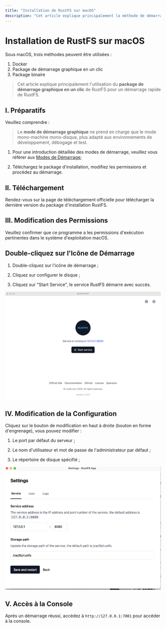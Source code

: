 ```yaml
---
title: "Installation de RustFS sur macOS"
description: "Cet article explique principalement la méthode de démarrage rapide de RustFS sous macOS"
---
```


# Installation de RustFS sur macOS


Sous macOS, trois méthodes peuvent être utilisées :
1. Docker
2. Package de démarrage graphique en un clic
3. Package binaire

> Cet article explique principalement l'utilisation du **package de démarrage graphique en un clic** de RustFS pour un démarrage rapide de RustFS.



## I. Préparatifs

Veuillez comprendre :

> Le **mode de démarrage graphique** ne prend en charge que le mode mono-machine mono-disque, plus adapté aux environnements de développement, débogage et test.


1. Pour une introduction détaillée des modes de démarrage, veuillez vous référer aux [Modes de Démarrage](../linux/index.md#mode);

2. Téléchargez le package d'installation, modifiez les permissions et procédez au démarrage.


## II. Téléchargement

Rendez-vous sur la page de téléchargement officielle pour télécharger la dernière version du package d'installation RustFS.


## III. Modification des Permissions

Veuillez confirmer que ce programme a les permissions d'exécution pertinentes dans le système d'exploitation macOS.


## Double-cliquez sur l'Icône de Démarrage

1. Double-cliquez sur l'icône de démarrage ;

2. Cliquez sur configurer le disque ;

3. Cliquez sur "Start Service", le service RustFS démarre avec succès.


<img src="./images/macos-setup.jpg" alt="démarrage macOS" />



## IV. Modification de la Configuration

Cliquez sur le bouton de modification en haut à droite (bouton en forme d'engrenage), vous pouvez modifier :

1. Le port par défaut du serveur ;

2. Le nom d'utilisateur et mot de passe de l'administrateur par défaut ;

3. Le répertoire de disque spécifié ;

<img src="./images/setting.jpg" alt="configuration RustFS Windows" />



## V. Accès à la Console


Après un démarrage réussi, accédez à `http://127.0.0.1:7001` pour accéder à la console.


